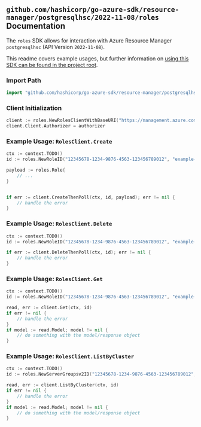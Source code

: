 
## `github.com/hashicorp/go-azure-sdk/resource-manager/postgresqlhsc/2022-11-08/roles` Documentation

The `roles` SDK allows for interaction with Azure Resource Manager `postgresqlhsc` (API Version `2022-11-08`).

This readme covers example usages, but further information on [using this SDK can be found in the project root](https://github.com/hashicorp/go-azure-sdk/tree/main/docs).

### Import Path

```go
import "github.com/hashicorp/go-azure-sdk/resource-manager/postgresqlhsc/2022-11-08/roles"
```


### Client Initialization

```go
client := roles.NewRolesClientWithBaseURI("https://management.azure.com")
client.Client.Authorizer = authorizer
```


### Example Usage: `RolesClient.Create`

```go
ctx := context.TODO()
id := roles.NewRoleID("12345678-1234-9876-4563-123456789012", "example-resource-group", "serverGroupsv2Value", "roleValue")

payload := roles.Role{
	// ...
}


if err := client.CreateThenPoll(ctx, id, payload); err != nil {
	// handle the error
}
```


### Example Usage: `RolesClient.Delete`

```go
ctx := context.TODO()
id := roles.NewRoleID("12345678-1234-9876-4563-123456789012", "example-resource-group", "serverGroupsv2Value", "roleValue")

if err := client.DeleteThenPoll(ctx, id); err != nil {
	// handle the error
}
```


### Example Usage: `RolesClient.Get`

```go
ctx := context.TODO()
id := roles.NewRoleID("12345678-1234-9876-4563-123456789012", "example-resource-group", "serverGroupsv2Value", "roleValue")

read, err := client.Get(ctx, id)
if err != nil {
	// handle the error
}
if model := read.Model; model != nil {
	// do something with the model/response object
}
```


### Example Usage: `RolesClient.ListByCluster`

```go
ctx := context.TODO()
id := roles.NewServerGroupsv2ID("12345678-1234-9876-4563-123456789012", "example-resource-group", "serverGroupsv2Value")

read, err := client.ListByCluster(ctx, id)
if err != nil {
	// handle the error
}
if model := read.Model; model != nil {
	// do something with the model/response object
}
```
